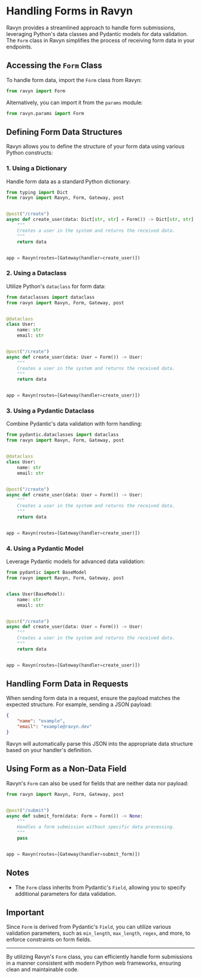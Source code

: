 # Handling Forms in Ravyn

Ravyn provides a streamlined approach to handle form submissions, leveraging Python's data classes
and Pydantic models for data validation. The `Form` class in Ravyn simplifies the process of receiving
form data in your endpoints.

## Accessing the `Form` Class

To handle form data, import the `Form` class from Ravyn:

```python
from ravyn import Form
```


Alternatively, you can import it from the `params` module:

```python
from ravyn.params import Form
```


## Defining Form Data Structures

Ravyn allows you to define the structure of your form data using various Python constructs:

### 1. Using a Dictionary

Handle form data as a standard Python dictionary:

```python
from typing import Dict
from ravyn import Ravyn, Form, Gateway, post


@post("/create")
async def create_user(data: Dict[str, str] = Form()) -> Dict[str, str]:
    """
    Creates a user in the system and returns the received data.
    """
    return data


app = Ravyn(routes=[Gateway(handler=create_user)])
```


### 2. Using a Dataclass

Utilize Python's `dataclass` for form data:

```python
from dataclasses import dataclass
from ravyn import Ravyn, Form, Gateway, post


@dataclass
class User:
    name: str
    email: str


@post("/create")
async def create_user(data: User = Form()) -> User:
    """
    Creates a user in the system and returns the received data.
    """
    return data


app = Ravyn(routes=[Gateway(handler=create_user)])
```


### 3. Using a Pydantic Dataclass

Combine Pydantic's data validation with form handling:

```python
from pydantic.dataclasses import dataclass
from ravyn import Ravyn, Form, Gateway, post


@dataclass
class User:
    name: str
    email: str


@post("/create")
async def create_user(data: User = Form()) -> User:
    """
    Creates a user in the system and returns the received data.
    """
    return data


app = Ravyn(routes=[Gateway(handler=create_user)])
```


### 4. Using a Pydantic Model

Leverage Pydantic models for advanced data validation:

```python
from pydantic import BaseModel
from ravyn import Ravyn, Form, Gateway, post


class User(BaseModel):
    name: str
    email: str


@post("/create")
async def create_user(data: User = Form()) -> User:
    """
    Creates a user in the system and returns the received data.
    """
    return data


app = Ravyn(routes=[Gateway(handler=create_user)])
```


## Handling Form Data in Requests

When sending form data in a request, ensure the payload matches the expected structure.
For example, sending a JSON payload:

```json
{
    "name": "example",
    "email": "example@ravyn.dev"
}
```


Ravyn will automatically parse this JSON into the appropriate data structure based on your handler's
definition.

## Using Form as a Non-Data Field

Ravyn's `Form` can also be used for fields that are neither data nor payload:

```python
from ravyn import Ravyn, Form, Gateway, post


@post("/submit")
async def submit_form(data: Form = Form()) -> None:
    """
    Handles a form submission without specific data processing.
    """
    pass


app = Ravyn(routes=[Gateway(handler=submit_form)])
```

## Notes

- The `Form` class inherits from Pydantic's `Field`, allowing you to specify additional parameters for data
validation.

## Important

Since `Form` is derived from Pydantic's `Field`, you can utilize various validation parameters,
such as `min_length`, `max_length`, `regex`, and more, to enforce constraints on form fields.

---

By utilizing Ravyn's `Form` class, you can efficiently handle form submissions in a manner consistent with
modern Python web frameworks, ensuring clean and maintainable code.
